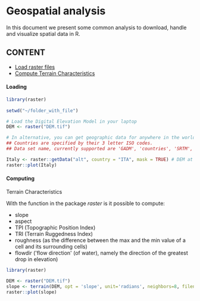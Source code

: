 # Geospatial analysis

In this document we present some common analysis to download, handle and visualize spatial data in R. 

## CONTENT 

* [Load raster files](#Loading)
* [Compute Terrain Characteristics](#Computing)


#### Loading

```r
library(raster)
 
setwd("~/folder_with_file")

# Load the Digital Elevation Model in your laptop 
DEM <- raster("DEM.tif")

# In alternative, you can get geographic data for anywhere in the world.
## Countries are specified by their 3 letter ISO codes.
## Data set name, currently supported are 'GADM', 'countries', 'SRTM', 'alt', and 'worldclim'

Italy <- raster::getData("alt", country = "ITA", mask = TRUE) # DEM at 90 resolution
raster::plot(Italy)

```

#### Computing
Terrain Characteristics

With the function in the package _raster_ is it possible to compute: 
* slope 
* aspect
* TPI (Topographic Position Index) 
* TRI (Terrain Ruggedness Index)
* roughness (as the difference between the max and the min value of a cell and its surrounding cells)
* flowdir ('flow direction' (of water), namely the direction of the greatest drop in elevation)

```r
library(raster)

DEM <- raster("DEM.tif")
slope <- terrain(DEM, opt = 'slope', unit='radians', neighbors=8, filename= "slope.tif")
raster::plot(slope)
```

